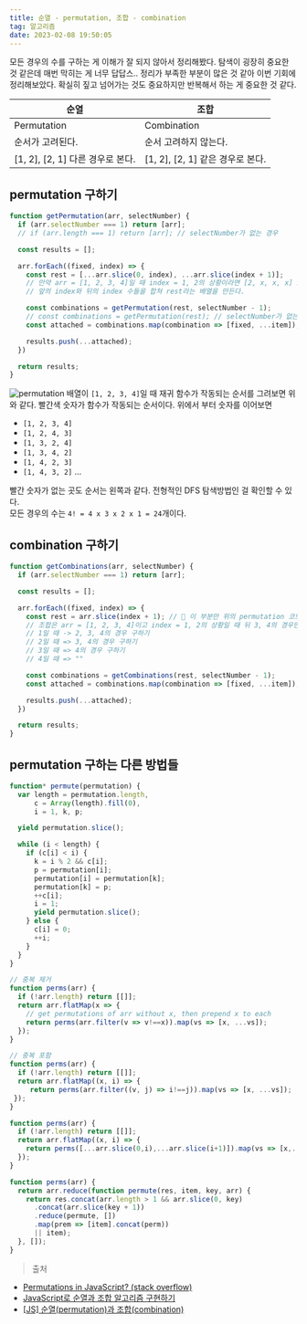 ```yaml
---
title: 순열 - permutation, 조합 - combination
tag: 알고리즘
date: 2023-02-08 19:50:05
---
```


<script>
  import image from "$lib/images/posts/tree.png";
</script>

모든 경우의 수를 구하는 게 이해가 잘 되지 않아서 정리해봤다. 탐색이 굉장히 중요한 것 같은데 매번 막히는 게 너무 답답스.. 정리가 부족한 부분이 많은 것 같아 이번 기회에 정리해보았다. 확실히 짚고 넘어가는 것도 중요하지만 반복해서 하는 게 중요한 것 같다.




|순열|조합|
|-|-|
|Permutation|Combination|
|순서가 고려된다.|순서 고려하지 않는다.|
|[1, 2], [2, 1] 다른 경우로 본다.|[1, 2], [2, 1] 같은 경우로 본다.|

## permutation 구하기

```js
function getPermutation(arr, selectNumber) {
  if (arr.selectNumber === 1) return [arr];
  // if (arr.length === 1) return [arr]; // selectNumber가 없는 경우

  const results = [];

  arr.forEach((fixed, index) => {
    const rest = [...arr.slice(0, index), ...arr.slice(index + 1)];
    // 만약 arr = [1, 2, 3, 4]일 때 index = 1, 2의 상황이라면 [2, x, x, x] 2를 앞에 fix하고 나머지 1, 3, 4를 섞어야 한다.
    // 앞의 index와 뒤의 index 수들을 합쳐 rest라는 배열을 만든다.

    const combinations = getPermutation(rest, selectNumber - 1);
    // const combinations = getPermutation(rest); // selectNumber가 없는 경우
    const attached = combinations.map(combination => [fixed, ...item]);

    results.push(...attached);
  })

  return results;
}
```

![permutation]({image})
배열이 `[1, 2, 3, 4]`일 때 재귀 함수가 작동되는 순서를 그려보면 위와 같다. 빨간색 숫자가 함수가 작동되는 순서이다. 위에서 부터 숫자를 이어보면
- `[1, 2, 3, 4]`
- `[1, 2, 4, 3]`
- `[1, 3, 2, 4]`
- `[1, 3, 4, 2]`
- `[1, 4, 2, 3]`
- `[1, 4, 3, 2]`
...  

빨간 숫자가 없는 곳도 순서는 왼쪽과 같다. 전형적인 DFS 탐색방법인 걸 확인할 수 있다.  
모든 경우의 수는 `4! = 4 x 3 x 2 x 1 = 24`개이다.



## combination 구하기

```js
function getCombinations(arr, selectNumber) {
  if (arr.selectNumber === 1) return [arr];

  const results = [];

  arr.forEach((fixed, index) => {
    const rest = arr.slice(index + 1); // 🚀 이 부분만 위의 permutation 코드와 다르게 해주면 된다.
    // 조합은 arr = [1, 2, 3, 4]이고 index = 1, 2의 상황일 때 뒤 3, 4의 경우만 더해주면 된다.
    // 1일 때 -> 2, 3, 4의 경우 구하기
    // 2일 때 => 3, 4의 경우 구하기
    // 3일 때 => 4의 경우 구하기
    // 4일 때 => ""

    const combinations = getCombinations(rest, selectNumber - 1);
    const attached = combinations.map(combination => [fixed, ...item]);

    results.push(...attached);
  })

  return results;
}
```

## permutation 구하는 다른 방법들


```js
function* permute(permutation) {
  var length = permutation.length,
      c = Array(length).fill(0),
      i = 1, k, p;

  yield permutation.slice();

  while (i < length) {
    if (c[i] < i) {
      k = i % 2 && c[i];
      p = permutation[i];
      permutation[i] = permutation[k];
      permutation[k] = p;
      ++c[i];
      i = 1;
      yield permutation.slice();
    } else {
      c[i] = 0;
      ++i;
    }
  }
}

// 중복 제거
function perms(arr) {
  if (!arr.length) return [[]];
  return arr.flatMap(x => {
    // get permutations of arr without x, then prepend x to each
    return perms(arr.filter(v => v!==x)).map(vs => [x, ...vs]);
  });
}

// 중복 포함
function perms(arr) {
  if (!arr.length) return [[]];
  return arr.flatMap((x, i) => {
     return perms(arr.filter((v, j) => i!==j)).map(vs => [x, ...vs]);
 });
}

function perms(arr) {
  if (!arr.length) return [[]];
  return arr.flatMap((x, i) => {
    return perms([...arr.slice(0,i),...arr.slice(i+1)]).map(vs => [x,...vs]);
  });
}

function perms(arr) {
  return arr.reduce(function permute(res, item, key, arr) {
    return res.concat(arr.length > 1 && arr.slice(0, key)
      .concat(arr.slice(key + 1))
      .reduce(permute, [])
      .map(prem => [item].concat(perm))
      || item);
  }, []);
}
```

> 출처
- [Permutations in JavaScript? (stack overflow)](https://stackoverflow.com/questions/9960908/permutations-in-javascript)
- [JavaScript로 순열과 조합 알고리즘 구현하기](https://jun-choi-4928.medium.com/javascript%EB%A1%9C-%EC%88%9C%EC%97%B4%EA%B3%BC-%EC%A1%B0%ED%95%A9-%EC%95%8C%EA%B3%A0%EB%A6%AC%EC%A6%98-%EA%B5%AC%ED%98%84%ED%95%98%EA%B8%B0-21df4b536349)
- [[JS] 순열(permutation)과 조합(combination)](https://woong-jae.com/algorithm/220408-permutation-and-combination)